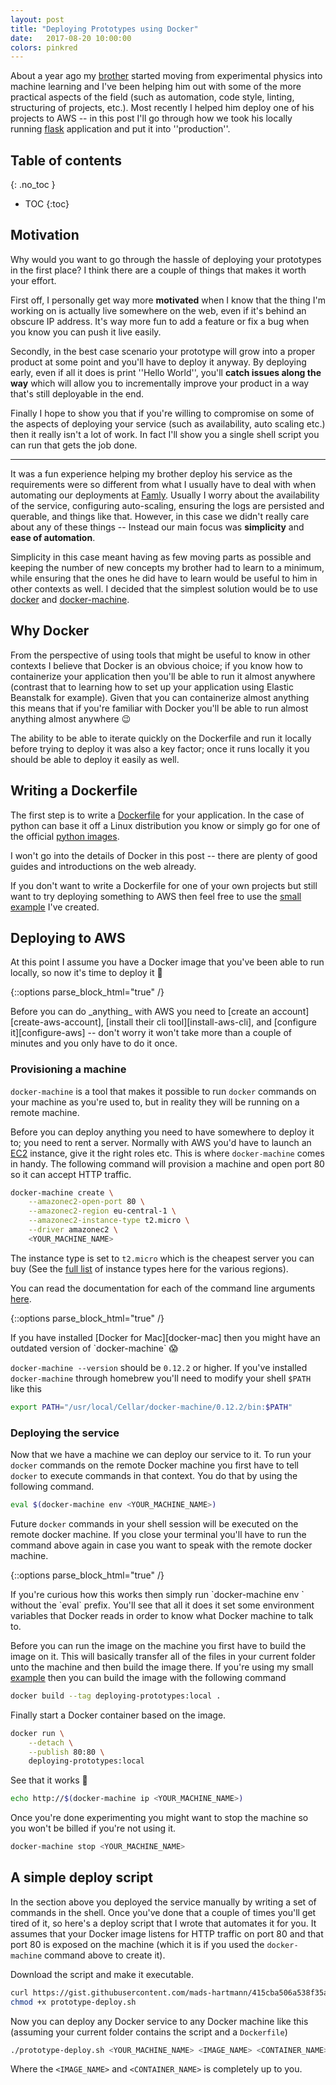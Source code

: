 ```yaml
---
layout: post
title: "Deploying Prototypes using Docker"
date:   2017-08-20 10:00:00
colors: pinkred
---
```


About a year ago my [brother][mikkel-hartmann.com] started moving from
experimental physics into machine learning and I've been helping him out with
some of the more practical aspects of the field (such as automation, code
style, linting, structuring of projects, etc.). Most recently I helped him
deploy one of his projects to AWS -- in this post I'll go through how we took
his locally running [flask][flask] application and put it into ''production''.

## Table of contents
{: .no_toc }
* TOC
{:toc}

## Motivation

Why would you want to go through the hassle of deploying your prototypes in the
first place? I think there are a couple of things that makes it worth your
effort.

First off, I personally get way more __motivated__ when I know that the thing
I'm working on is actually live somewhere on the web, even if it's behind an
obscure IP address. It's way more fun to add a feature or fix a bug when you
know you can push it live easily.

Secondly, in the best case scenario your prototype will grow into a proper
product at some point and you'll have to deploy it anyway. By deploying early,
even if all it does is print ''Hello World'', you'll __catch issues along the way__
which will allow you to incrementally improve your product in a way that's still
deployable in the end.

Finally I hope to show you that if you're willing to compromise on some of the
aspects of deploying your service (such as availability, auto scaling etc.) then
it really isn't a lot of work. In fact I'll show you a single shell script you
can run that gets the job done.

---

It was a fun experience helping my brother deploy his service as the requirements
were so different from what I usually have to deal with when automating our
deployments at [Famly][famly]. Usually I worry about the availability of the service,
configuring auto-scaling, ensuring the logs are persisted and querable, and 
things like that. However, in this case we didn't really care about any of these
things -- Instead our main focus was __simplicity__ and __ease of automation__.

Simplicity in this case meant having as few moving parts as possible and keeping
the number of new concepts my brother had to learn to a minimum, while ensuring
that the ones he did have to learn would be useful to him in other contexts as
well. I decided that the simplest solution would be to use [docker][docker] and
[docker-machine][docker-machine].

## Why Docker

From the perspective of using tools that might be useful to know in other
contexts I believe that Docker is an obvious choice; if you know how to
containerize your application then you'll be able to run it almost anywhere
(contrast that to learning how to set up your application using Elastic
Beanstalk for example). Given that you can containerize almost anything this
means that if you're familiar with Docker you'll be able to run almost anything
almost anywhere 😉

The ability to be able to iterate quickly on the Dockerfile and run it locally
before trying to deploy it was also a key factor; once it runs locally it you
should be able to deploy it easily as well.

## Writing a Dockerfile

The first step is to write a [Dockerfile][dockerfile] for your application. In
the case of python can base it off a Linux distribution you know or simply go
for one of the official [python images][python-images].

I won't go into the details of Docker in this post -- there are plenty of good
guides and introductions on the web already.

If you don't want to write a Dockerfile for one of your own projects but still
want to try deploying something to AWS then feel free to use the
[small example][example] I've created.

## Deploying to AWS

At this point I assume you have a Docker image that you've been able to run
locally, so now it's time to deploy it 🚀

{::options parse_block_html="true" /}
<div class="sidenote">
Before you can do _anything_ with AWS you need to [create an account][create-aws-account],
[install their cli tool][install-aws-cli], and [configure it][configure-aws] -- don't worry it won't take more
than a couple of minutes and you only have to do it once.
</div>

### Provisioning a machine

`docker-machine` is a tool that makes it possible to run `docker` commands on
your machine as you're used to, but in reality they will be running on a remote
machine.

Before you can deploy anything you need to have somewhere to deploy it to; you
need to rent a server. Normally with AWS you'd have to launch an [EC2][ec2]
instance, give it the right roles etc. This is where `docker-machine` comes in
handy. The following command will provision a machine and open port 80 so it can
accept HTTP traffic.

```sh
docker-machine create \
    --amazonec2-open-port 80 \
    --amazonec2-region eu-central-1 \
    --amazonec2-instance-type t2.micro \
    --driver amazonec2 \
    <YOUR_MACHINE_NAME>
```

The instance type is set to `t2.micro` which is the cheapest server you can buy
(See the [full list][aws-ec2-prices] of instance types here for the various
regions).

You can read the documentation for each of the command line arguments
[here][docker-machine-cli].

{::options parse_block_html="true" /}
<div class="sidenote">
If you have installed [Docker for Mac][docker-mac] then you might have an outdated version
of `docker-machine` 😱

`docker-machine --version` should be `0.12.2` or higher. If you've installed
`docker-machine` through homebrew you'll need to modify your shell `$PATH` like
this

```sh
export PATH="/usr/local/Cellar/docker-machine/0.12.2/bin:$PATH"
```
</div>

### Deploying the service

Now that we have a machine we can deploy our service to it. To run your `docker`
commands on the remote Docker machine you first have to tell `docker` to execute
commands in that context. You do that by using the following command.

```sh
eval $(docker-machine env <YOUR_MACHINE_NAME>)
```

Future `docker` commands in your shell session will be executed on the remote
docker machine. If you close your terminal you'll have to run the command
above again in case you want to speak with the remote docker machine.

{::options parse_block_html="true" /}
<div class="sidenote">
If you're curious how this works then simply run 
`docker-machine env <YOUR_MACHINE_NAME>` without the `eval` prefix. You'll
see that all it does it set some environment variables that Docker reads
in order to know what Docker machine to talk to.
</div>

Before you can run the image on the machine you first have to build the image on
it. This will basically transfer all of the files in your current folder unto
the machine and then build the image there. If you're using my small
[example][example] then you can build the image with the following command

```sh
docker build --tag deploying-prototypes:local .
```

Finally start a Docker container based on the image.

```sh
docker run \
    --detach \
    --publish 80:80 \
    deploying-prototypes:local
```

See that it works 🎉

```sh
echo http://$(docker-machine ip <YOUR_MACHINE_NAME>)
```

Once you're done experimenting you might want to stop the machine so you
won't be billed if you're not using it.

```sh
docker-machine stop <YOUR_MACHINE_NAME>
```

## A simple deploy script

In the section above you deployed the service manually by writing a set of
commands in the shell. Once you've done that a couple of times you'll get tired
of it, so here's a deploy script that I wrote that automates it for you. It
assumes that your Docker image listens for HTTP traffic on port 80 and that port
80 is exposed on the machine (which it is if you used the `docker-machine`
command above to create it).

<script src="https://gist.github.com/mads-hartmann/415cba506a538f35a992598c9221432d.js"></script>

Download the script and make it executable.

```sh
curl https://gist.githubusercontent.com/mads-hartmann/415cba506a538f35a992598c9221432d/raw/98260522a6358feb6c4b70ad503c2e6bbe9b5ce8/prototype-deploy.sh > prototype-deploy.sh
chmod +x prototype-deploy.sh
```

Now you can deploy any Docker service to any Docker machine like this
(assuming your current folder contains the script and a `Dockerfile`)

```sh
./prototype-deploy.sh <YOUR_MACHINE_NAME> <IMAGE_NAME> <CONTAINER_NAME>
```

Where the `<IMAGE_NAME>` and `<CONTAINER_NAME>` is completely up to you.


[flask]: http://flask.pocoo.org/docs/0.12/
[famly]: https://famly.co/
[docker]: https://www.docker.com/
[docker-machine]: https://docs.docker.com/machine/
[docker-machine-cli]: https://docs.docker.com/machine/drivers/aws/#options
[docker-mac]: https://docs.docker.com/docker-for-mac/
[dockerfile]: https://docs.docker.com/engine/reference/builder/
[mikkel-hartmann.com]: http://mikkelhartmann.dk/
[python-images]: https://hub.docker.com/_/python/
[example]: https://github.com/mads-hartmann/mads-hartmann.github.com/tree/master/_examples/deploying-your-prototypes
[elastic-beanstalk]: https://aws.amazon.com/elasticbeanstalk
[create-aws-account]: https://aws.amazon.com/free
[install-aws-cli]: http://docs.aws.amazon.com/cli/latest/userguide/installing.html
[configure-aws]: http://docs.aws.amazon.com/cli/latest/userguide/cli-chap-getting-started.html
[ec2]: aws.amazon.com/ec2
[aws-ec2-prices]: https://aws.amazon.com/ec2/pricing/on-demand/
